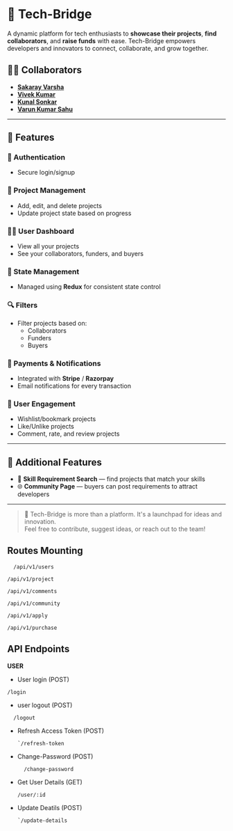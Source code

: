 # 🚀 Tech-Bridge

A dynamic platform for tech enthusiasts to **showcase their projects**, **find collaborators**, and **raise funds** with ease. Tech-Bridge empowers developers and innovators to connect, collaborate, and grow together.

## 👨‍💻 Collaborators


- [**Sakaray Varsha**](https://github.com/Varshasakaray)  
- [**Vivek Kumar**](https://github.com/thefearlesscoder)  
- [**Kunal Sonkar**](https://github.com/Kunalsonkar07)  
- [**Varun Kumar Sahu**](https://github.com/vks-07)

---

## 🌟 Features

### 🔐 Authentication
- Secure login/signup

### 🧰 Project Management
- Add, edit, and delete projects  
- Update project state based on progress

### 🧑‍💼 User Dashboard
- View all your projects  
- See your collaborators, funders, and buyers

### 🧠 State Management
- Managed using **Redux** for consistent state control

### 🔍 Filters
- Filter projects based on:
  - Collaborators
  - Funders
  - Buyers

### 💸 Payments & Notifications
- Integrated with **Stripe** / **Razorpay**
- Email notifications for every transaction

### 💖 User Engagement
- Wishlist/bookmark projects  
- Like/Unlike projects  
- Comment, rate, and review projects

---

## 🧪 Additional Features

- 🔎 **Skill Requirement Search** — find projects that match your skills  
- 🌐 **Community Page** — buyers can post requirements to attract developers

---

> 🎯 Tech-Bridge is more than a platform. It's a launchpad for ideas and innovation.  
Feel free to contribute, suggest ideas, or reach out to the team!

## Routes Mounting
```
  /api/v1/users
```
```
/api/v1/project
```
```
/api/v1/comments
```
```
/api/v1/community
```
```
/api/v1/apply
```
```
/api/v1/purchase
```

## API Endpoints

**USER**

- User login (POST)
```
/login
```
- user logout (POST)
```
  /logout
```
- Refresh Access Token (POST)
  ```
  `/refresh-token
  ```
- Change-Password (POST)
  ```
    /change-password
  ```
- Get User Details (GET)
  ```
  /user/:id
  ```
- Update Deatils (POST)
    ```
    `/update-details
    ```




